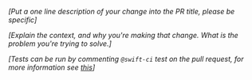 _[Put a one line description of your change into the PR title, please be specific]_

_[Explain the context, and why you're making that change. What is the problem you're trying to solve.]_

_[Tests can be run by commenting `@swift-ci` test on the pull request, for more information see [this](https://github.com/swiftlang/swift-build/blob/main/README.md)]_
